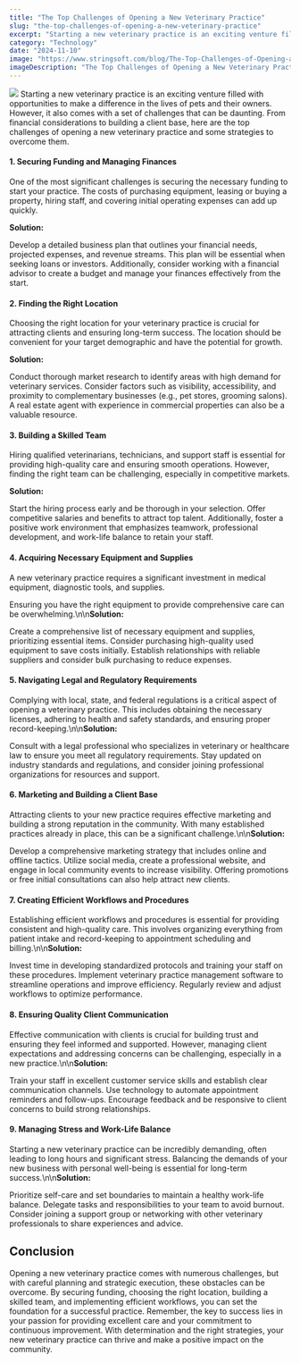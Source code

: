 ```yaml
---
title: "The Top Challenges of Opening a New Veterinary Practice"
slug: "the-top-challenges-of-opening-a-new-veterinary-practice"
excerpt: "Starting a new veterinary practice is an exciting venture filled with opportunities to make a difference in the lives of pets and their owners. However, it also comes with a set of challenges that …"
category: "Technology"
date: "2024-11-10"
image: "https://www.stringsoft.com/blog/The-Top-Challenges-of-Opening-a-New-Veterinary-Practice.jpg"
imageDescription: "The Top Challenges of Opening a New Veterinary Practice"
---
```

![](https://www.stringsoft.com/blog/The-Top-Challenges-of-Opening-a-New-Veterinary-Practice.jpg)
Starting a new veterinary practice is an exciting venture filled with opportunities to make a difference in the lives of pets and their owners. However, it also comes with a set of challenges that can be daunting. From financial considerations to building a client base, here are the top challenges of opening a new veterinary practice and some strategies to overcome them.

#### 1. **Securing Funding and Managing Finances**

One of the most significant challenges is securing the necessary funding to start your practice. The costs of purchasing equipment, leasing or buying a property, hiring staff, and covering initial operating expenses can add up quickly.

**Solution:**

Develop a detailed business plan that outlines your financial needs, projected expenses, and revenue streams. This plan will be essential when seeking loans or investors. Additionally, consider working with a financial advisor to create a budget and manage your finances effectively from the start.

#### 2. **Finding the Right Location**

Choosing the right location for your veterinary practice is crucial for attracting clients and ensuring long-term success. The location should be convenient for your target demographic and have the potential for growth.

**Solution:**

Conduct thorough market research to identify areas with high demand for veterinary services. Consider factors such as visibility, accessibility, and proximity to complementary businesses (e.g., pet stores, grooming salons). A real estate agent with experience in commercial properties can also be a valuable resource.

#### 3. **Building a Skilled Team**

Hiring qualified veterinarians, technicians, and support staff is essential for providing high-quality care and ensuring smooth operations. However, finding the right team can be challenging, especially in competitive markets.

**Solution:**

Start the hiring process early and be thorough in your selection. Offer competitive salaries and benefits to attract top talent. Additionally, foster a positive work environment that emphasizes teamwork, professional development, and work-life balance to retain your staff.

#### 4. **Acquiring Necessary Equipment and Supplies**
A new veterinary practice requires a significant investment in medical equipment, diagnostic tools, and supplies.

Ensuring you have the right equipment to provide comprehensive care can be overwhelming.\n\n**Solution:**

Create a comprehensive list of necessary equipment and supplies, prioritizing essential items. Consider purchasing high-quality used equipment to save costs initially. Establish relationships with reliable suppliers and consider bulk purchasing to reduce expenses.

#### 5. **Navigating Legal and Regulatory Requirements**

Complying with local, state, and federal regulations is a critical aspect of opening a veterinary practice. This includes obtaining the necessary licenses, adhering to health and safety standards, and ensuring proper record-keeping.\n\n**Solution:**

Consult with a legal professional who specializes in veterinary or healthcare law to ensure you meet all regulatory requirements. Stay updated on industry standards and regulations, and consider joining professional organizations for resources and support.

#### 6. **Marketing and Building a Client Base**

Attracting clients to your new practice requires effective marketing and building a strong reputation in the community. With many established practices already in place, this can be a significant challenge.\n\n**Solution:**

Develop a comprehensive marketing strategy that includes online and offline tactics. Utilize social media, create a professional website, and engage in local community events to increase visibility. Offering promotions or free initial consultations can also help attract new clients.

#### 7. **Creating Efficient Workflows and Procedures**

Establishing efficient workflows and procedures is essential for providing consistent and high-quality care. This involves organizing everything from patient intake and record-keeping to appointment scheduling and billing.\n\n**Solution:**

Invest time in developing standardized protocols and training your staff on these procedures. Implement veterinary practice management software to streamline operations and improve efficiency. Regularly review and adjust workflows to optimize performance.

#### 8. **Ensuring Quality Client Communication**

Effective communication with clients is crucial for building trust and ensuring they feel informed and supported. However, managing client expectations and addressing concerns can be challenging, especially in a new practice.\n\n**Solution:**

Train your staff in excellent customer service skills and establish clear communication channels. Use technology to automate appointment reminders and follow-ups. Encourage feedback and be responsive to client concerns to build strong relationships.

#### 9. **Managing Stress and Work-Life Balance**

Starting a new veterinary practice can be incredibly demanding, often leading to long hours and significant stress. Balancing the demands of your new business with personal well-being is essential for long-term success.\n\n**Solution:**

Prioritize self-care and set boundaries to maintain a healthy work-life balance. Delegate tasks and responsibilities to your team to avoid burnout. Consider joining a support group or networking with other veterinary professionals to share experiences and advice.

## Conclusion
Opening a new veterinary practice comes with numerous challenges, but with careful planning and strategic execution, these obstacles can be overcome. By securing funding, choosing the right location, building a skilled team, and implementing efficient workflows, you can set the foundation for a successful practice. Remember, the key to success lies in your passion for providing excellent care and your commitment to continuous improvement. With determination and the right strategies, your new veterinary practice can thrive and make a positive impact on the community.
